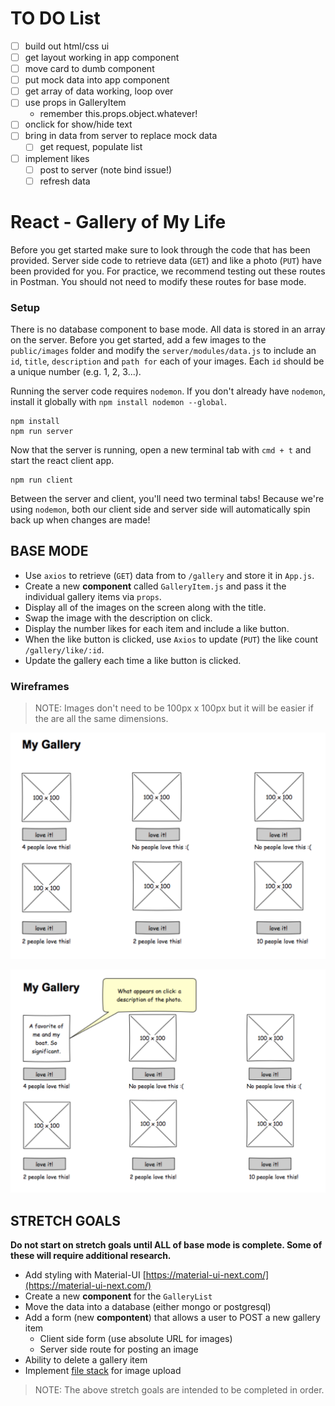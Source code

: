 # TO DO List

- [ ] build out html/css ui
- [ ] get layout working in app component
- [ ] move card to dumb component
- [ ] put mock data into app component
- [ ] get array of data working, loop over
- [ ] use props in GalleryItem 
  - remember this.props.object.whatever!
- [ ] onclick for show/hide text
- [ ] bring in data from server to replace mock data
  - [ ] get request, populate list
- [ ] implement likes
  - [ ] post to server (note bind issue!)
  - [ ] refresh data

# React - Gallery of My Life

Before you get started make sure to look through the code that has been provided. Server side code to retrieve data (`GET`) and like a photo (`PUT`) have been provided for you. For practice, we recommend testing out these routes in Postman. You should not need to modify these routes for base mode.

### Setup

There is no database component to base mode. All data is stored in an array on the server. Before you get started, add a few images to the `public/images` folder and modify the `server/modules/data.js` to include an `id`, `title`, `description` and `path for` each of your images. Each `id` should be a unique number (e.g. 1, 2, 3...).

Running the server code requires `nodemon`. If you don't already have `nodemon`, install it globally with `npm install nodemon --global`.

```
npm install
npm run server
```

Now that the server is running, open a new terminal tab with `cmd + t` and start the react client app.

```
npm run client
```

Between the server and client, you'll need two terminal tabs! Because we're using `nodemon`, both our client side and server side will automatically spin back up when changes are made!

## BASE MODE

- Use `axios` to retrieve (`GET`) data from to `/gallery` and store it in `App.js`.
- Create a new **component** called `GalleryItem.js` and pass it the individual gallery items via `props`. 
- Display all of the images on the screen along with the title.
- Swap the image with the description on click.
- Display the number likes for each item and include a like button.
- When the like button is clicked, use `Axios` to update (`PUT`) the like count `/gallery/like/:id`.
- Update the gallery each time a like button is clicked.

### Wireframes

> NOTE: Images don't need to be 100px x 100px but it will be easier if the are all the same dimensions.

![mockup one](wireframes/first-mockup.png)

![mockup two](wireframes/second-mockup.png)

## STRETCH GOALS

**Do not start on stretch goals until ALL of base mode is complete. Some of these will require additional research.**

- Add styling with Material-UI [https://material-ui-next.com/](https://material-ui-next.com/)
- Create a new **component** for the `GalleryList`
- Move the data into a database (either mongo or postgresql)
- Add a form (new **compontent**) that allows a user to POST a new gallery item
  - Client side form (use absolute URL for images)
  - Server side route for posting an image
- Ability to delete a gallery item
- Implement [file stack](https://www.filestack.com/) for image upload 

> NOTE: The above stretch goals are intended to be completed in order.